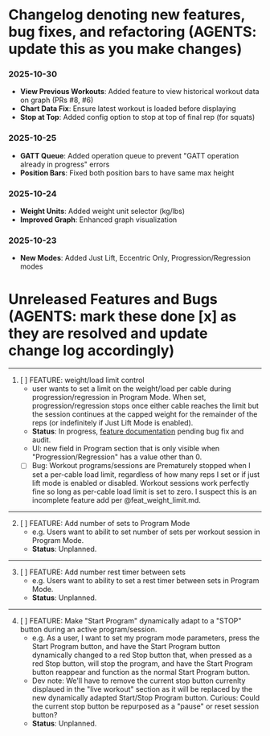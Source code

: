 # Changelog denoting new features, bug fixes, and refactoring (AGENTS: update this as you make changes)

### 2025-10-30
- **View Previous Workouts**: Added feature to view historical workout data on graph (PRs #8, #6)
- **Chart Data Fix**: Ensure latest workout is loaded before displaying
- **Stop at Top**: Added config option to stop at top of final rep (for squats)

### 2025-10-25
- **GATT Queue**: Added operation queue to prevent "GATT operation already in progress" errors
- **Position Bars**: Fixed both position bars to have same max height

### 2025-10-24
- **Weight Units**: Added weight unit selector (kg/lbs)
- **Improved Graph**: Enhanced graph visualization

### 2025-10-23
- **New Modes**: Added Just Lift, Eccentric Only, Progression/Regression modes

# Unreleased Features and Bugs (AGENTS: mark these done [x] as they are resolved and update change log accordingly)
---
1. [ ] FEATURE: weight/load limit control
    - user wants to set a limit on the weight/load per cable during progression/regression in Program Mode. When set, progression/regression stops once either cable reaches the limit but the session continues at the capped weight for the remainder of the reps (or indefinitely if Just Lift Mode is enabled).
    - **Status**: In progress, [feature documentation](../planning/feat_weight_limit.md) pending bug fix and audit.
    - UI: new field in Program section that is only visible when "Progression/Regression" has a value other than 0.
    - [ ] Bug: Workout programs/sessions are Prematurely stopped when I set a per-cable load limit, regardless of how many reps I set or if just lift mode is enabled or disabled. Workout sessions work perfectly fine so long as per-cable load limit is set to zero. I suspect this is an incomplete feature add per @feat_weight_limit.md.
---
2. [ ] FEATURE: Add number of sets to Program Mode
    - e.g. Users want to abilit to set number of sets per workout session in Program Mode.
    - **Status**: Unplanned.
---
3. [ ] FEATURE: Add number rest timer between sets
    - e.g. Users want to ability to set a rest timer between sets in Program Mode.
    - **Status**: Unplanned.
---
4. [ ] FEATURE: Make "Start Program" dynamically adapt to a "STOP" button during an active program/session.
    - e.g. As a user, I want to set my program mode parameters, press the Start Program button, and have the Start Program button dynamically changed to a red Stop button that, when pressed as a red Stop button, will stop the program, and have the Start Program button reappear and function as the normal Start Program button.
    - Dev note: We'll have to remove the current stop button currenlty displaued in the "live workout" section as it will be replaced by the new dynamically adapted Start/Stop Program button. Curious: Could the current stop button be repurposed as a "pause" or reset session button?
    - **Status**: Unplanned.